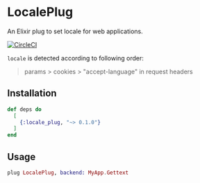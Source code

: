 # LocalePlug

An Elixir plug to set locale for web applications.

[![CircleCI](https://circleci.com/gh/goofansu/locale_plug.svg?style=svg)](https://circleci.com/gh/goofansu/locale_plug)

`locale` is detected according to following order:
> params > cookies > "accept-language" in request headers

## Installation

```elixir
def deps do
  [
    {:locale_plug, "~> 0.1.0"}
  ]
end
```

## Usage

```elixir
plug LocalePlug, backend: MyApp.Gettext
```
